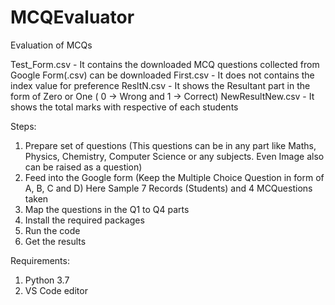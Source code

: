 # MCQEvaluator
Evaluation of MCQs

Test_Form.csv - It contains the downloaded MCQ questions collected from Google Form(.csv) can be downloaded
First.csv - It does not contains the index value for preference
ResltN.csv - It shows the Resultant part in the form of Zero or One ( 0 -> Wrong and 1 -> Correct)
NewResultNew.csv - It shows the total marks with respective of each students

Steps:

1. Prepare set of questions (This questions can be in any part like Maths, Physics, Chemistry, Computer Science or any subjects. Even Image also can be raised as a question) 
2. Feed into the Google form (Keep the Multiple Choice Question in form of A, B, C and D)
   Here Sample 7 Records (Students) and 4 MCQuestions taken
3. Map the questions in the Q1 to Q4 parts
4. Install the required packages
5. Run the code
6. Get the results 

Requirements:
1. Python 3.7
2. VS Code editor
